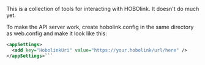 This is a collection of tools for interacting with HOBOlink. It doesn't do much yet.

To make the API server work, create hobolink.config in the same directory as web.config and make it look like this:

```xml
<appSettings>
  <add key="HobolinkUri" value="https://your.hobolink/url/here" />
</appSettings>```